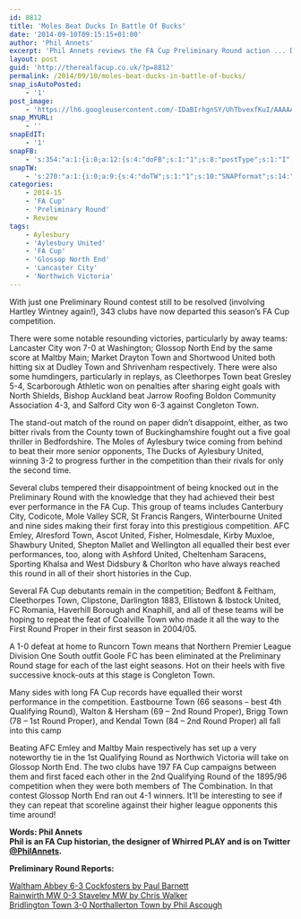 ```yaml
---
id: 8812
title: 'Moles Beat Ducks In Battle Of Bucks'
date: '2014-09-10T09:15:15+01:00'
author: 'Phil Annets'
excerpt: 'Phil Annets reviews the FA Cup Preliminary Round action ... Ducks & Moles'
layout: post
guid: 'http://therealfacup.co.uk/?p=8812'
permalink: /2014/09/10/moles-beat-ducks-in-battle-of-bucks/
snap_isAutoPosted:
    - '1'
post_image:
    - 'https://lh6.googleusercontent.com/-IDaBIrhgnSY/UhTbvexfKuI/AAAAAAAADd8/X7lKqGVCn4A/w761-h507-no/cup.jpg'
snap_MYURL:
    - ''
snapEdIT:
    - '1'
snapFB:
    - 's:354:"a:1:{i:0;a:12:{s:4:"doFB";s:1:"1";s:8:"postType";s:1:"I";s:10:"AttachPost";s:1:"2";s:10:"SNAPformat";s:13:"%TITLE% %URL%";s:9:"isAutoImg";s:1:"A";s:8:"imgToUse";s:0:"";s:9:"isAutoURL";s:1:"A";s:8:"urlToUse";s:0:"";s:11:"isPrePosted";s:1:"1";s:8:"isPosted";s:1:"1";s:4:"pgID";s:30:"156412412358_10152699971672359";s:5:"pDate";s:19:"2014-09-10 08:15:35";}}";'
snapTW:
    - 's:270:"a:1:{i:0;a:9:{s:4:"doTW";s:1:"1";s:10:"SNAPformat";s:14:"%TITLE% %SURL%";s:8:"attchImg";s:1:"0";s:9:"isAutoImg";s:1:"A";s:8:"imgToUse";s:0:"";s:11:"isPrePosted";s:1:"1";s:8:"isPosted";s:1:"1";s:4:"pgID";s:18:"509616153350926336";s:5:"pDate";s:19:"2014-09-10 08:15:33";}}";'
categories:
    - 2014-15
    - 'FA Cup'
    - 'Preliminary Round'
    - Review
tags:
    - Aylesbury
    - 'Aylesbury United'
    - 'FA Cup'
    - 'Glossop North End'
    - 'Lancaster City'
    - 'Northwich Victoria'
---
```


With just one Preliminary Round contest still to be resolved (involving Hartley Wintney again!), 343 clubs have now departed this season’s FA Cup competition.

There were some notable resounding victories, particularly by away teams: Lancaster City won 7-0 at Washington; Glossop North End by the same score at Maltby Main; Market Drayton Town and Shortwood United both hitting six at Dudley Town and Shrivenham respectively. There were also some humdingers, particularly in replays, as Cleethorpes Town beat Gresley 5-4, Scarborough Athletic won on penalties after sharing eight goals with North Shields, Bishop Auckland beat Jarrow Roofing Boldon Community Association 4-3, and Salford City won 6-3 against Congleton Town.

The stand-out match of the round on paper didn’t disappoint, either, as two bitter rivals from the County town of Buckinghamshire fought out a five goal thriller in Bedfordshire. The Moles of Aylesbury twice coming from behind to beat their more senior opponents, The Ducks of Aylesbury United, winning 3-2 to progress further in the competition than their rivals for only the second time.

Several clubs tempered their disappointment of being knocked out in the Preliminary Round with the knowledge that they had achieved their best ever performance in the FA Cup. This group of teams includes Canterbury City, Codicote, Mole Valley SCR, St Francis Rangers, Winterbourne United and nine sides making their first foray into this prestigious competition. AFC Emley, Alresford Town, Ascot United, Fisher, Holmesdale, Kirby Muxloe, Shawbury United, Shepton Mallet and Wellington all equalled their best ever performances, too, along with Ashford United, Cheltenham Saracens, Sporting Khalsa and West Didsbury &amp; Chorlton who have always reached this round in all of their short histories in the Cup.

Several FA Cup debutants remain in the competition; Bedfont &amp; Feltham, Cleethorpes Town, Clipstone, Darlington 1883, Ellistown &amp; Ibstock United, FC Romania, Haverhill Borough and Knaphill, and all of these teams will be hoping to repeat the feat of Coalville Town who made it all the way to the First Round Proper in their first season in 2004/05.

A 1-0 defeat at home to Runcorn Town means that Northern Premier League Division One South outfit Goole FC has been eliminated at the Preliminary Round stage for each of the last eight seasons. Hot on their heels with five successive knock-outs at this stage is Congleton Town.

Many sides with long FA Cup records have equalled their worst performance in the competition. Eastbourne Town (66 seasons – best 4th Qualifying Round), Walton &amp; Hersham (69 – 2nd Round Proper), Brigg Town (78 – 1st Round Proper), and Kendal Town (84 – 2nd Round Proper) all fall into this camp

Beating AFC Emley and Maltby Main respectively has set up a very noteworthy tie in the 1st Qualifying Round as Northwich Victoria will take on Glossop North End. The two clubs have 197 FA Cup campaigns between them and first faced each other in the 2nd Qualifying Round of the 1895/96 competition when they were both members of The Combination. In that contest Glossop North End ran out 4-1 winners. It’ll be interesting to see if they can repeat that scoreline against their higher league opponents this time around!

**Words: Phil Annets  
**Phil is an FA Cup historian, the designer of Whirred PLAY and is on Twitter [@PhilAnnets](https://twitter.com/PhilAnnets).****

**Preliminary Round Reports:**

[Waltham Abbey 6-3 Cockfosters by Paul Barnett](http://therealfacup.co.uk/2014/09/01/waltham-abbey-6-cockfosters-3/)  
[Rainwirth MW 0-3 Staveley MW by Chris Walker](http://therealfacup.co.uk/2014/09/02/miners-welfare-derby/)  
[Bridlington Town 3-0 Northallerton Town by Phil Ascough](http://therealfacup.co.uk/2014/09/02/the-thoughts-of-chairman-pete/)